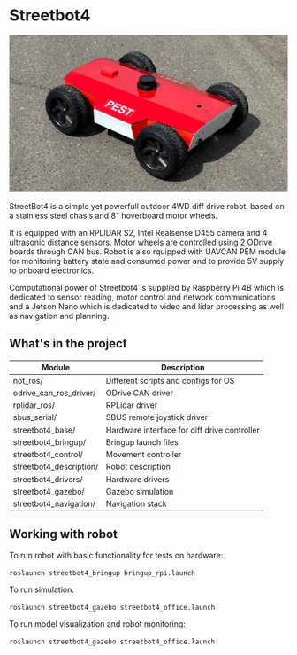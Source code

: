 # __Streetbot4__

![Streetbot4 image](streetbot4_description/images/streetbot4_wild.jpeg)

StreetBot4 is a simple yet powerfull outdoor 4WD diff drive robot, based on a stainless steel chasis and 8" hoverboard motor wheels.

It is equipped with an RPLIDAR S2, Intel Realsense D455 camera and 4 ultrasonic distance sensors. Motor wheels are controlled using 2 ODrive boards through CAN bus.
Robot is also rquipped with UAVCAN PEM module for monitoring battery state and consumed power and to provide 5V supply to onboard electronics.

Computational power of Streetbot4 is supplied by Raspberry Pi 4B which is dedicated to sensor reading, motor control and network communications and a Jetson Nano which is dedicated to video and lidar processing as well as navigation and planning.

## __What's in the project__

| Module                  | Description                                  |
|-------------------------|----------------------------------------------|
| not_ros/                | Different scripts and configs for OS         |
| odrive_can_ros_driver/  | ODrive CAN driver                            |
| rplidar_ros/            | RPLidar driver                               |
| sbus_serial/            | SBUS remote joystick driver                  |
| streetbot4_base/        | Hardware interface for diff drive controller |
| streetbot4_bringup/     | Bringup launch files                         |
| streetbot4_control/     | Movement controller                          |
| streetbot4_description/ | Robot description                            |
| streetbot4_drivers/     | Hardware drivers                             |
| streetbot4_gazebo/      | Gazebo simulation                            |
| streetbot4_navigation/  | Navigation stack                             |

## __Working with robot__

To run robot with basic functionality for tests on hardware:

``roslaunch streetbot4_bringup bringup_rpi.launch``

To run simulation:

``roslaunch streetbot4_gazebo streetbot4_office.launch``

To run model visualization and robot monitoring:

``roslaunch streetbot4_gazebo streetbot4_office.launch``

